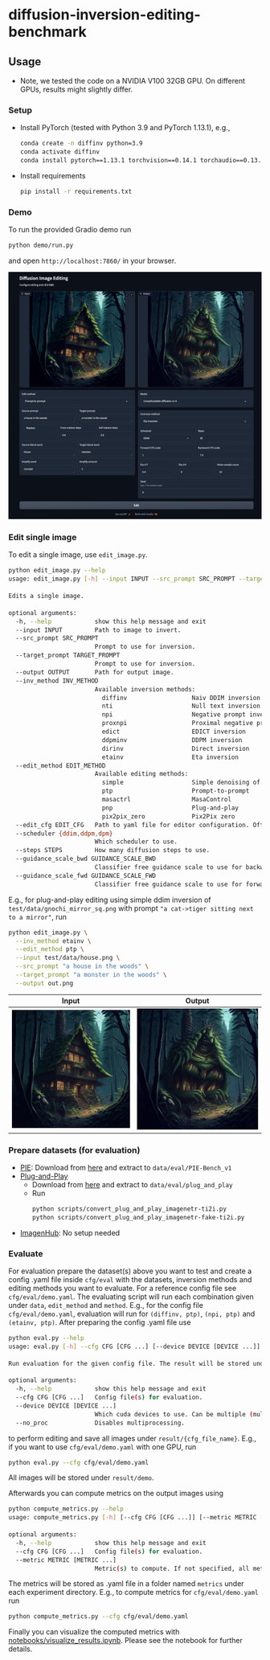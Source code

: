 # diffusion-inversion-editing-benchmark

## Usage

- Note, we tested the code on a NVIDIA V100 32GB GPU. On different GPUs, results might slightly differ.

### Setup
- Install PyTorch (tested with Python 3.9 and PyTorch 1.13.1), e.g.,
  ```bash
  conda create -n diffinv python=3.9
  conda activate diffinv
  conda install pytorch==1.13.1 torchvision==0.14.1 torchaudio==0.13.1 pytorch-cuda=11.7 -c pytorch -c nvidia
  ```
- Install requirements
  ```bash
  pip install -r requirements.txt
  ```

### Demo

To run the provided Gradio demo run
```bash
python demo/run.py
```
and open `http://localhost:7860/` in your browser.

![Gradio](docs/images/gradio_screenshot.png)

### Edit single image

To edit a single image, use `edit_image.py`.

```bash
python edit_image.py --help
usage: edit_image.py [-h] --input INPUT --src_prompt SRC_PROMPT --target_prompt TARGET_PROMPT [--output OUTPUT] [--inv_method INV_METHOD] [--edit_method EDIT_METHOD] [--edit_cfg EDIT_CFG] [--scheduler {ddim,ddpm,dpm}] [--steps STEPS] [--guidance_scale_bwd GUIDANCE_SCALE_BWD] [--guidance_scale_fwd GUIDANCE_SCALE_FWD]

Edits a single image.

optional arguments:
  -h, --help            show this help message and exit
  --input INPUT         Path to image to invert.
  --src_prompt SRC_PROMPT
                        Prompt to use for inversion.
  --target_prompt TARGET_PROMPT
                        Prompt to use for inversion.
  --output OUTPUT       Path for output image.
  --inv_method INV_METHOD
                        Available inversion methods:
                          diffinv                  Naiv DDIM inversion
                          nti                      Null text inversion
                          npi                      Negative prompt inversion
                          proxnpi                  Proximal negative prompt inversion
                          edict                    EDICT inversion
                          ddpminv                  DDPM inversion
                          dirinv                   Direct inversion
                          etainv                   Eta inversion
  --edit_method EDIT_METHOD
                        Available editing methods:
                          simple                   Simple denoising of inverted latent with target prompt
                          ptp                      Prompt-to-prompt
                          masactrl                 MasaControl
                          pnp                      Plug-and-play
                          pix2pix_zero             Pix2Pix zero
  --edit_cfg EDIT_CFG   Path to yaml file for editor configuration. Often needed for prompt-to-prompt.
  --scheduler {ddim,ddpm,dpm}
                        Which scheduler to use.
  --steps STEPS         How many diffusion steps to use.
  --guidance_scale_bwd GUIDANCE_SCALE_BWD
                        Classifier free guidance scale to use for backward diffusion (denoising).
  --guidance_scale_fwd GUIDANCE_SCALE_FWD
                        Classifier free guidance scale to use for forward diffusion (inversion).
```

E.g., for plug-and-play editing using simple ddim inversion of `test/data/gnochi_mirror_sq.png` with prompt `"a cat->tiger sitting next to a mirror"`, run
```bash
python edit_image.py \
  --inv_method etainv \
  --edit_method ptp \
  --input test/data/house.png \
  --src_prompt "a house in the woods" \
  --target_prompt "a monster in the woods" \
  --output out.png
```

| Input                                 | Output                                                |
| ------------------------------------- | ----------------------------------------------------- |
| ![in](test/data/house.png) | ![out](docs/images/eta_edit_sample.png)  |


### Prepare datasets (for evaluation)
- [PIE](https://github.com/cure-lab/DirectInversion): Download from [here](https://github.com/cure-lab/DirectInversion#benchmark-download-%EF%B8%8F) and extract to `data/eval/PIE-Bench_v1`
- [Plug-and-Play](https://github.com/MichalGeyer/plug-and-play)
    - Download from [here](https://www.dropbox.com/sh/8giw0uhfekft47h/AAAF1frwakVsQocKczZZSX6La?dl=0) and extract to `data/eval/plug_and_play`
    - Run
      ```bash
      python scripts/convert_plug_and_play_imagenetr-ti2i.py
      python scripts/convert_plug_and_play_imagenetr-fake-ti2i.py
      ```
- [ImagenHub](https://tiger-ai-lab.github.io/ImagenHub/): No setup needed

### Evaluate

For evaluation prepare the dataset(s) above you want to test and create a config .yaml file inside `cfg/eval` with the datasets, inversion methods and editing methods you want to evaluate. For a reference config file see `cfg/eval/demo.yaml`. The evaluating script will run each combination given under `data`, `edit_method` and `method`. E.g., for the config file `cfg/eval/demo.yaml`, evaluation will run for `(diffinv, ptp)`, `(npi, ptp)` and `(etainv, ptp)`. After preparing the config .yaml file use

```bash
python eval.py --help
usage: eval.py [-h] --cfg CFG [CFG ...] [--device DEVICE [DEVICE ...]] [--no_proc]

Run evaluation for the given config file. The result will be stored under result/{cfg_file_name}. For each combination of dataset, inversion and editing method in the config file, a separate directory will be created in result/{cfg_file_name}

optional arguments:
  -h, --help            show this help message and exit
  --cfg CFG [CFG ...]   Config file(s) for evaluation.
  --device DEVICE [DEVICE ...]
                        Which cuda devices to use. Can be multiple (multiprocessing).
  --no_proc             Disables multiprocessing.
```

to perform editing and save all images under `result/{cfg_file_name}`. E.g., if you want to use `cfg/eval/demo.yaml` with one GPU, run

```bash
python eval.py --cfg cfg/eval/demo.yaml
```
All images will be stored under `result/demo`.

Afterwards you can compute metrics on the output images using
```bash
python compute_metrics.py --help
usage: compute_metrics.py [-h] [--cfg CFG [CFG ...]] [--metric METRIC [METRIC ...]]

optional arguments:
  -h, --help            show this help message and exit
  --cfg CFG [CFG ...]   Config file(s) for evaluation.
  --metric METRIC [METRIC ...]
                        Metric(s) to compute. If not specified, all metrics are computed.
```
The metrics will be stored as .yaml file in a folder named `metrics` under each experiment directory. E.g., to compute metrics for `cfg/eval/demo.yaml` run
```bash
python compute_metrics.py --cfg cfg/eval/demo.yaml
```

Finally you can visualize the computed metrics with [notebooks/visualize_results.ipynb](notebooks/visualize_results.ipynb). Please see the notebook for further details. 
